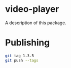 # video-player

A description of this package.

# Publishing

```bash
git tag 1.3.5
git push --tags
```
